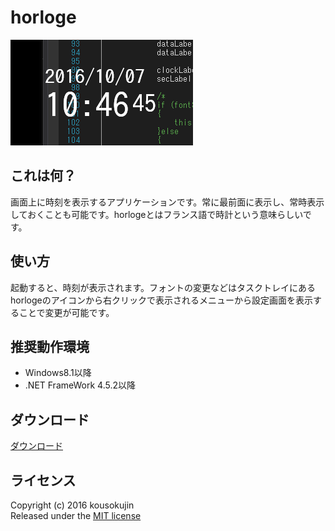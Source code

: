 # horloge
![screenshot](https://raw.githubusercontent.com/kousokujin/horloge/master/screenshot.png)

## これは何？
画面上に時刻を表示するアプリケーションです。常に最前面に表示し、常時表示しておくことも可能です。horlogeとはフランス語で時計という意味らしいです。

## 使い方
起動すると、時刻が表示されます。フォントの変更などはタスクトレイにあるhorlogeのアイコンから右クリックで表示されるメニューから設定画面を表示することで変更が可能です。

## 推奨動作環境
* Windows8.1以降
* .NET FrameWork 4.5.2以降

## ダウンロード
[ダウンロード](https://github.com/kousokujin/horloge/releases/tag/1.0.0.0)

## ライセンス
Copyright (c) 2016 kousokujin  
Released under the [MIT license][]

[MIT license]:http://opensource.org/licenses/mit-license.php "MIT license"
